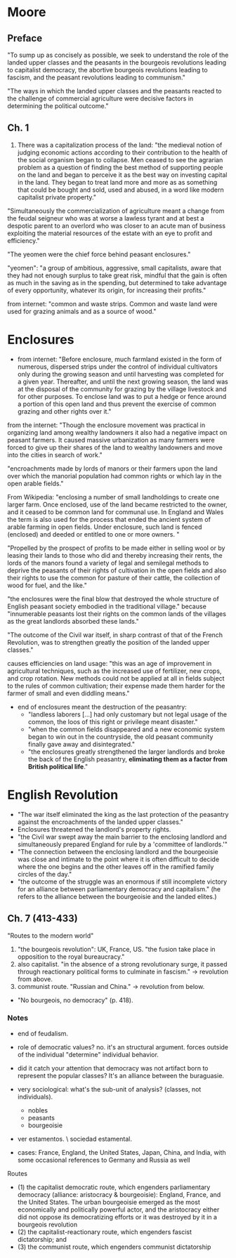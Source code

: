 # Moore


## Preface

"To sump up as concisely as possible, we seek to understand the role of the landed upper classes and the peasants in the bourgeois revolutions leading to capitalist democracy, the abortive bourgeois revolutions leading to fascism, and the peasant revolutions leading to communism."

"The ways in which the landed upper classes and the peasants reacted to the challenge of commercial agriculture were decisive factors in determining the political outcome."

## Ch. 1


1. There was a capitalization process of the land: "the medieval notion of judging economic actions according to their contribution to the health of the social organism began to collapse. Men ceased to see the agrarian problem as a question of finding the best method of supporting people on the land and began to perceive it as the best way on investing capital in the land. They began to treat land more and more as as something that could be bought and sold, used and abused, in a word like modern capitalist private property."

"Simultaneously the commercialization of agriculture meant a change from the feudal seigneur who was at worse a lawless tyrant and at best a despotic parent to an overlord who was closer to an acute man of business exploiting the material resources of the estate with an eye to profit and efficiency."

"The yeomen were the chief force behind peasant enclosures."

"yeomen": "a group of ambitious, aggressive, small capitalists, aware that they had not enough surplus to take great risk, mindful that the gain is often as much in the saving as in the spending, but determined to take advantage of every opportunity, whatever its origin, for increasing their profits."

from internet: "common and waste strips. Common and waste land were used for grazing animals and as a source of wood."

Enclosures
==========

- from internet: "Before enclosure, much farmland existed in the form of numerous, dispersed strips under the control of individual cultivators only during the growing season and until harvesting was completed for a given year. Thereafter, and until the next growing season, the land was at the disposal of the community for grazing by the village livestock and for other purposes. To enclose land was to put a hedge or fence around a portion of this open land and thus prevent the exercise of common grazing and other rights over it."

from the internet: "Though the enclosure movement was practical in organizing land among wealthy landowners it also had a negative impact on peasant farmers. It caused massive urbanization as many farmers were forced to give up their shares of the land to wealthy landowners and move into the cities in search of work."

"encroachments made by lords of manors or their farmers upon the land over which the manorial population had common rights or which lay in the open arable fields."

From Wikipedia: "enclosing a number of small landholdings to create one larger farm. Once enclosed, use of the land became restricted to the owner, and it ceased to be common land for communal use. In England and Wales the term is also used for the process that ended the ancient system of arable farming in open fields. Under enclosure, such land is fenced (enclosed) and deeded or entitled to one or more owners. "

"Propelled by the prospect of profits to be made either in selling wool or by leasing their lands to those who did and thereby increasing their rents, the lords of the manors found a variety of legal and semilegal methods to deprive the peasants of their rights of cultivation in the open fields and also their rights to use the common for pasture of their cattle, the collection of wood for fuel, and the like."

"the enclosures were the final blow that destroyed the whole structure of English peasant society embodied in the traditional village." because "innumerable peasants lost their rights on the common lands of the villages as the great landlords absorbed these lands."

"The outcome of the Civil war itself, in sharp contrast of that of the French Revolution, was to strengthen greatly the position of the landed upper classes."

causes efficiencies on land usage: "this was an age of improvement in agricultural techniques, such as the increased use of fertilizer, new crops, and crop rotation. New methods could not be applied at all in fields subject to the rules of common cultivation; their expense made them harder for the farmer of small and even diddling means."


* end of enclosures meant the destruction of the peasantry:
  - "landless laborers [...] had only customary but not legal usage of the common, the loos of this right or privilege meant disaster."
  - "when the common fields disappeared and a new economic system began to win out in the countryside, the old peasant community finally gave away and disintegrated."
  - "the enclosures greatly strengthened the larger landlords and broke the back of the English peasantry, **eliminating them as a factor from British political life**."


English Revolution
==================

- "The war itself eliminated the king as the last protection of the peasantry against the encroachments of the landed upper classes."
- Enclosures threatened the landlord's property rights.
- "the Civil war swept away the main barrier to the enclosing landlord and simultaneously prepared England for rule by a 'committee of landlords.'"
- "The connection between the enclosing landlord and the bourgeoisie was close and intimate to the point where it is often difficult to decide where the one begins and the other leaves off in the ramified family circles of the day."
- "the outcome of the struggle was an enormous if still incomplete victory for an alliance between parliamentary democracy and capitalism." (he refers to the alliance between the bourgeoisie and the landed elites.)


## Ch. 7 (413-433)

"Routes to the modern world"

1) "the bourgeois revolution": UK, France, US. "the fusion take place in opposition to the royal bureaucracy."
2) also capitalist. "in the absence of a strong revolutionary surge, it passed through reactionary political forms to culminate in fascism." -> revolution from above.
3) communist route. "Russian and China." -> revolution from below.

- "No bourgeois, no democracy" (p. 418).



### Notes

- end of feudalism.
- role of democratic values? no. it's an structural argument. forces outside of the individual "determine" individual behavior.
- did it catch your attention that democracy was not artifact born to represent the popular classes? It's an alliance between the buraguasie.

- very sociological: what's the sub-unit of analysis? (classes, not individuals).
  - nobles
  - peasants
  - bourgeoisie

- ver estamentos. \\ sociedad estamental.

- cases: France, England, the United States, Japan, China, and India, with some occasional references to Germany and Russia as well

Routes
- (1) the capitalist democratic route, which engenders parliamentary democracy (alliance: aristocracy & bourgeoisie):  England, France, and the United States.  The urban bourgeoisie emerged as the most economically and politically powerful actor, and the aristocracy either did not oppose its democratizing efforts or it was destroyed by it in a bourgeois revolution
- (2) the capitalist-reactionary route, which engenders fascist dictatorship; and
- (3) the communist route, which engenders communist dictatorship
